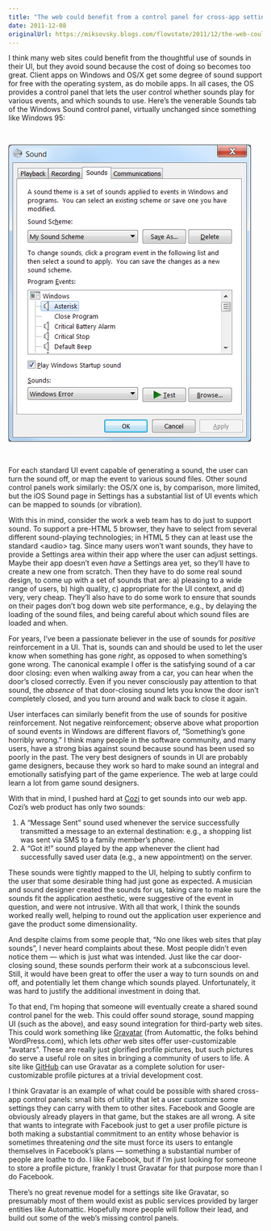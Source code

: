 ```yaml
---
title: "The web could benefit from a control panel for cross-app settings (e.g., for sounds)"
date: 2011-12-08
originalUrl: https://miksovsky.blogs.com/flowstate/2011/12/the-web-could-benefit-from-a-control-panel-for-cross-app-settings.html
---
```


<p>
  I think many web sites could benefit from the thoughtful use of sounds in
  their UI, but they avoid sound because the cost of doing so becomes too great.
  Client apps on Windows and OS/X get some degree of sound support for free with
  the operating system, as do mobile apps. In all cases, the OS provides a
  control panel that lets the user control whether sounds play for various
  events, and which sounds to use. Here’s the venerable Sounds tab of the
  Windows Sound control panel, virtually unchanged since something like Windows
  95:
</p>
<p>&#0160;</p>
<p>
  <img src="/images/flowstate/6a00d83451fb6769e2015437feb0ec970c-pi.png" />
</p>
<p>&#0160;</p>
<p>
  For each standard UI event capable of generating a sound, the user can turn
  the sound off, or map the event to various sound files. Other sound control
  panels work similarly: the OS/X one is, by comparison, more limited, but the
  iOS Sound page in Settings has a substantial list of UI events which can be
  mapped to sounds (or vibration).
</p>
<p>
  With this in mind, consider the work a web team has to do just to support
  sound. To support a pre-HTML 5 browser, they have to select from several
  different sound-playing technologies; in HTML 5 they can at least use the
  standard &lt;audio&gt; tag. Since many users won’t want sounds, they have to
  provide a Settings area within their app where the user can adjust settings.
  Maybe their app doesn’t even <em>have</em> a Settings area yet, so they’ll
  have to create a new one from scratch. Then they have to do some real sound
  design, to come up with a set of sounds that are: a) pleasing to a wide range
  of users, b) high quality, c) appropriate for the UI context, and d) very,
  very cheap. They’ll also have to do some work to ensure that sounds on their
  pages don’t bog down web site performance, e.g., by delaying the loading of
  the sound files, and being careful about which sound files are loaded and
  when.
</p>
<p>
  For years, I’ve been a passionate believer in the use of sounds for
  <em>positive </em>reinforcement in a UI. That is, sounds can and should be
  used to let the user know when something has gone <em>right</em>, as opposed
  to when something’s gone wrong. The canonical example I offer is the
  satisfying sound of a car door closing: even when walking away from a car, you
  can hear when the door’s closed correctly. Even if you never consciously pay
  attention to that sound, the <em>absence</em> of that door-closing sound lets
  you know the door isn’t completely closed, and you turn around and walk back
  to close it again.
</p>
<p>
  User interfaces can similarly benefit from the use of sounds for positive
  reinforcement. Not negative reinforcement; observe above what proportion of
  sound events in Windows are different flavors of, “Something’s gone horribly
  wrong.” I think many people in the software community, and many users, have a
  strong bias against sound because sound has been used so poorly in the past.
  The very best designers of sounds in UI are probably game designers, because
  they work so hard to make sound an integral and emotionally satisfying part of
  the game experience. The web at large could learn a lot from game sound
  designers.
</p>
<p>
  With that in mind, I pushed hard at <a href="http://cozi.com">Cozi</a> to get
  sounds into our web app. Cozi’s web product has only two sounds:
</p>
<ol>
  <li>
    A “Message Sent” sound used whenever the service successfully transmitted a
    message to an external destination: e.g., a shopping list was sent via SMS
    to a family member’s phone.
  </li>
  <li>
    A “Got it!” sound played by the app whenever the client had successfully
    saved user data (e.g., a new appointment) on the server.
  </li>
</ol>
<p>
  These sounds were tightly mapped to the UI, helping to subtly confirm to the
  user that some desirable thing had just gone as expected. A musician and sound
  designer created the sounds for us, taking care to make sure the sounds fit
  the application aesthetic, were suggestive of the event in question, and were
  not intrusive. With all that work, I think the sounds worked really well,
  helping to round out the application user experience and gave the product some
  dimensionality.
</p>
<p>
  And despite claims from some people that, “No one likes web sites that play
  sounds”, I never heard complaints about these. Most people didn’t even notice
  them — which is just what was intended. Just like the car door-closing sound,
  these sounds perform their work at a subconscious level. Still, it would have
  been great to offer the user a way to turn sounds on and off, and potentially
  let them change which sounds played. Unfortunately, it was hard to justify the
  additional investment in doing that.
</p>
<p>
  To that end, I’m hoping that someone will eventually create a shared sound
  control panel for the web. This could offer sound storage, sound mapping UI
  (such as the above), and easy sound integration for third-party web sites.
  This could work something like
  <a href="http://www.gravatar.com">Gravatar</a> (from Automattic, the folks
  behind WordPress.com), which lets <em>other </em>web sites offer
  user-customizable “avatars”. These are really just glorified profile pictures,
  but such pictures do serve a useful role on sites in bringing a community of
  users to life. A site like <a href="http://www.github.com">GitHub</a> can use
  Gravatar as a complete solution for user-customizable profile pictures at a
  trivial development cost.
</p>
<p>
  I think Gravatar is an example of what could be possible with shared cross-app
  control panels: small bits of utility that let a user customize some settings
  they can carry with them to other sites. Facebook and Google are obviously
  already players in that game, but the stakes are all wrong. A site that wants
  to integrate with Facebook just to get a user profile picture is both making a
  substantial commitment to an entity whose behavior is sometimes threatening
  <em>and</em> the site must force its users to entangle themselves in
  Facebook’s plans — something a substantial number of people are loathe to do.
  I like Facebook, but if I’m just looking for someone to store a profile
  picture, frankly I trust Gravatar for that purpose more than I do Facebook.
</p>
<p>
  There’s no great revenue model for a settings site like Gravatar, so
  presumably most of them would exist as public services provided by larger
  entities like Automattic. Hopefully more people will follow their lead, and
  build out some of the web’s missing control panels.
</p>
